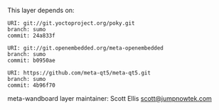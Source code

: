 This layer depends on:

    URI: git://git.yoctoproject.org/poky.git
    branch: sumo
    commit: 24a833f

    URI: git://git.openembedded.org/meta-openembedded
    branch: sumo
    commit: b0950ae

    URI: https://github.com/meta-qt5/meta-qt5.git
    branch: sumo
    commit: 4b96f70

meta-wandboard layer maintainer: Scott Ellis <scott@jumpnowtek.com>
